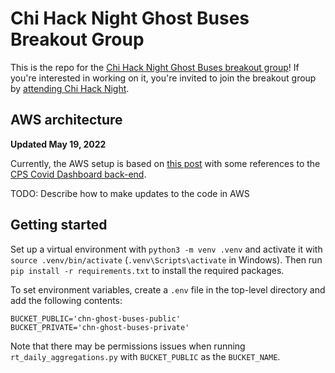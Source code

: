 # Chi Hack Night Ghost Buses Breakout Group

This is the repo for the [Chi Hack Night Ghost Buses breakout group](https://github.com/chihacknight/breakout-groups/issues/217)! If you're interested in working on it, you're invited to join the breakout group by [attending Chi Hack Night](https://chihacknight.org/).

## AWS architecture 
__Updated May 19, 2022__

Currently, the AWS setup is based on [this post](https://towardsdatascience.com/serverless-covid-19-data-scraper-with-python-and-aws-lambda-d6789a551b78) with some references to the [CPS Covid Dashboard back-end](https://github.com/misterjacko/CPS-COVID-BE).

TODO: Describe how to make updates to the code in AWS

## Getting started
Set up a virtual environment with `python3 -m venv .venv` and activate it with `source .venv/bin/activate` (`.venv\Scripts\activate` in Windows). Then run `pip install -r requirements.txt` to install the required packages. 

To set environment variables, create a `.env` file in the top-level directory and add the following contents:
```
BUCKET_PUBLIC='chn-ghost-buses-public'
BUCKET_PRIVATE='chn-ghost-buses-private'
```
Note that there may be permissions issues when running `rt_daily_aggregations.py` with `BUCKET_PUBLIC` as the `BUCKET_NAME`. 